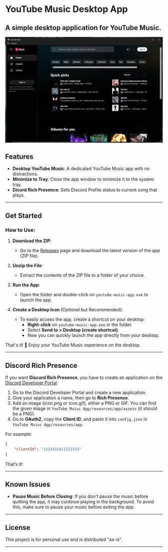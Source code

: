 # YouTube Music Desktop App

A simple desktop application for **YouTube Music**.
---
![YTMusic](assets/ytmp.png)
## Features

- **Desktop YouTube Music**: A dedicated YouTube Music app with no distractions.
- **Minimize to Tray**: Close the app window to minimize it to the system tray.
- **Dicord Rich Presence**: Sets Discord Profile status to current song that plays.
---

## Get Started

### How to Use:

1. **Download the ZIP**:
   - Go to the [Releases](https://github.com/nubsuki/YouTube-Music-Player/releases) page and download the latest version of the app (ZIP file).

2. **Unzip the File**:
   - Extract the contents of the ZIP file to a folder of your choice.

3. **Run the App**:
   - Open the folder and double-click on `youtube-music-app.exe` to launch the app.

4. **Create a Desktop Icon** (Optional but Recommended):
   - To easily access the app, create a shortcut on your desktop:
     - **Right-click** on `youtube-music-app.exe` in the folder.
     - Select **Send to > Desktop (create shortcut)**.
     - Now you can quickly launch the app directly from your desktop.

That's it! 🎉 Enjoy your YouTube Music experience on the desktop.

---

## Discord Rich Presence

If you want **Discord Rich Presence**, you have to create an application on the [Discord Developer Portal](https://discord.com/developers/applications):

1. Go to the Discord Developer Portal and create a new application.
2. Give your application a name, then go to **Rich Presence**.
3. Add an image (icon.png or icon.gif), either a PNG or GIF. You can find the given image in `YouTube Muisc App/resources/app/assets` (it should be a PNG).
4. Go to **OAuth2**, copy the **Client ID**, and paste it into `config.json` in `YouTube Muisc App/resources/app`.

For example:

```json
{
    "clientId": "1232432411312314"
}
```

That’s it!

---

## Known Issues

- **Pause Music Before Closing**: If you don't pause the music before quitting the app, it may continue playing in the background. To avoid this, make sure to pause your music before exiting the app.

---

## License
This project is for personal use and is distributed "as-is".

---